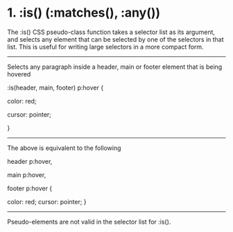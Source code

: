 # 1. :is() (:matches(), :any())

The :is() CSS pseudo-class function takes a selector list as its argument, and selects any element that can be
selected by one of the selectors in that list. This is useful for writing large selectors in a more compact form.

____________________________________________________________________
Selects any paragraph inside a header, main
or footer element that is being hovered 

:is(header, main, footer) p:hover {

color: red;

cursor: pointer;

}
____________________________________________________________________

 The above is equivalent to the following 

header p:hover,

main p:hover,

footer p:hover {

color: red;
cursor: pointer;
}
____________________________________________________________________

Pseudo-elements are not valid in the selector list for :is().
